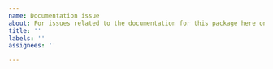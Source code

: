 ```yaml
---
name: Documentation issue
about: For issues related to the documentation for this package here on GitHub.
title: ''
labels: ''
assignees: ''

---
```



